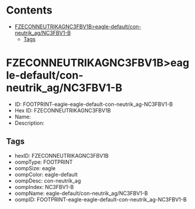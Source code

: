 



Contents
========

* [FZECONNEUTRIKAGNC3FBV1B>eagle-default/con-neutrik_ag/NC3FBV1-B](#fzeconneutrikagnc3fbv1beagle-defaultcon-neutrik_agnc3fbv1-b)
	* [Tags](#tags)

# FZECONNEUTRIKAGNC3FBV1B>eagle-default/con-neutrik_ag/NC3FBV1-B

- ID: FOOTPRINT-eagle-eagle-default-con-neutrik_ag-NC3FBV1-B
- Hex ID: FZECONNEUTRIKAGNC3FBV1B
- Name: 
- Description: 

## Tags

- hexID: FZECONNEUTRIKAGNC3FBV1B
- oompType: FOOTPRINT
- oompSize: eagle
- oompColor: eagle-default
- oompDesc: con-neutrik_ag
- oompIndex: NC3FBV1-B
- oompName: eagle-default/con-neutrik_ag/NC3FBV1-B
- oompID: FOOTPRINT-eagle-eagle-default-con-neutrik_ag-NC3FBV1-B
